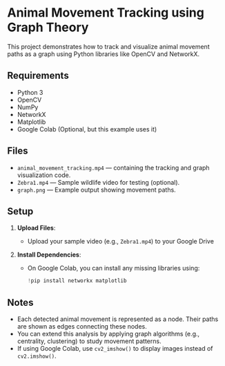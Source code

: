 # Animal Movement Tracking using Graph Theory

This project demonstrates how to track and visualize animal movement paths as a graph using Python libraries like OpenCV and NetworkX.

## Requirements

- Python 3  
- OpenCV  
- NumPy  
- NetworkX  
- Matplotlib  
- Google Colab (Optional, but this example uses it)

## Files

- `animal_movement_tracking.mp4` —  containing the tracking and graph visualization code.
- `Zebra1.mp4` — Sample wildlife video for testing (optional).
- `graph.png` — Example output showing movement paths.

## Setup

1. **Upload Files**:
   - Upload your sample video (e.g., `Zebra1.mp4`) to your Google Drive 

2. **Install Dependencies**:
   - On Google Colab, you can install any missing libraries using:
     ```python
     !pip install networkx matplotlib
     ```

## Notes

- Each detected animal movement is represented as a node. Their paths are shown as edges connecting these nodes.
- You can extend this analysis by applying graph algorithms (e.g., centrality, clustering) to study movement patterns.
- If using Google Colab, use `cv2_imshow()` to display images instead of `cv2.imshow()`.

